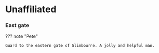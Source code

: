# Unaffiliated

### East gate

??? note "Pete"

    Guard to the eastern gate of Glimbourne. A jolly and helpful man.